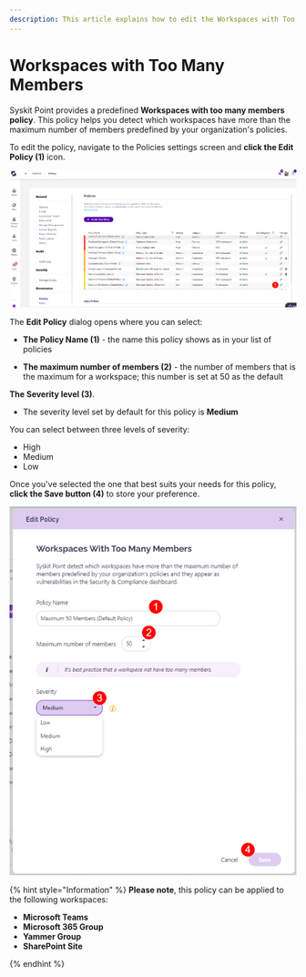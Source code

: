 ```yaml
---
description: This article explains how to edit the Workspaces with Too Many Members policy. 
---
```



# Workspaces with Too Many Members

Syskit Point provides a predefined **Workspaces with too many members policy**. This policy helps you detect which workspaces have more than the maximum number of members predefined by your organization's policies. 

To edit the policy, navigate to the Policies settings screen and **click the Edit Policy (1)** icon.

![Workspaces with Too Many Members - Edit Policy](../../.gitbook/assets/workspaces-with-too-many-members-edit-policy.png)

The **Edit Policy** dialog opens where you can select: 

* **The Policy Name (1)** - the name this policy shows as in your list of policies

* **The maximum number of members (2)** - the number of members that is the maximum for a workspace; this number is set at 50 as the default

**The Severity level (3)**.
  * The severity level set by default for this policy is **Medium**
  
You can select between three levels of severity: 

  * High
  * Medium
  * Low

Once you've selected the one that best suits your needs for this policy, **click the Save button (4)** to store your preference. 


![Workspaces with Too Many Members - Selection](../../.gitbook/assets/workspaces-with-too-many-members-selection.png)

{% hint style="Information" %}
**Please note**, this policy can be applied to the following workspaces:
* **Microsoft Teams**
* **Microsoft 365 Group**
* **Yammer Group**
* **SharePoint Site**

{% endhint %}